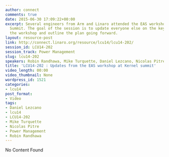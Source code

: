 ```yaml
---
author: connect
comments: true
date: 2015-06-30 17:09:22+00:00
excerpt: Several engineers from Arm and Linaro attended the EAS workshop at Kernel
  Summit. The goal of the session is to update everyone else on the key outcomes of
  the workshop and outline the plan going forward.
layout: resource-post
link: http://connect.linaro.org/resource/lcu14/lcu14-202/
session_id: LCU14-202
session_track: Power Management
slug: lcu14-202
speakers: Robin Randhawa, Mike Turquette, Daniel Lezcano, Nicolas Pitre
title: 'LCU14-202 : Updates from the EAS workshop at Kernel summit'
video_length: 00:00
video_thumbnail: None
wordpress_id: 1521
categories:
- lcu14
post_format:
- Video
tags:
- Daniel Lezcano
- lcu14
- LCU14-202
- Mike Turquette
- Nicolas Pitre
- Power Management
- Robin Randhawa
---
```


No Content Found